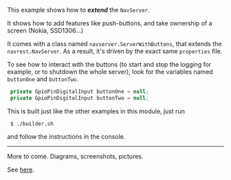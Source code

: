 This example shows how to _**extend**_  the `NavServer`.

It shows how to add features like push-buttons, and take ownership of a screen (Nokia, SSD1306...)

It comes with a class named `navserver.ServerWithButtons`, that extends the `navrest.NavServer`.
As a result, it's driven by the exact same `properties` file.

To see how to interact with the buttons (to start and stop the logging for example, or
to shutdown the whole server), look for the variables named `buttonOne` and `buttonTwo`.
```java
 private GpioPinDigitalInput buttonOne = null;
 private GpioPinDigitalInput buttonTwo = null;
```

This is built just like the other examples in this module, just run
```
 $ ./builder.sh
 ```
 and follow the instructions in the console.
 
---
 
More to come. Diagrams, screenshots, pictures.

See [here](../Project.Trunk/REST.clients/TCP.Watch.01/README.md).
